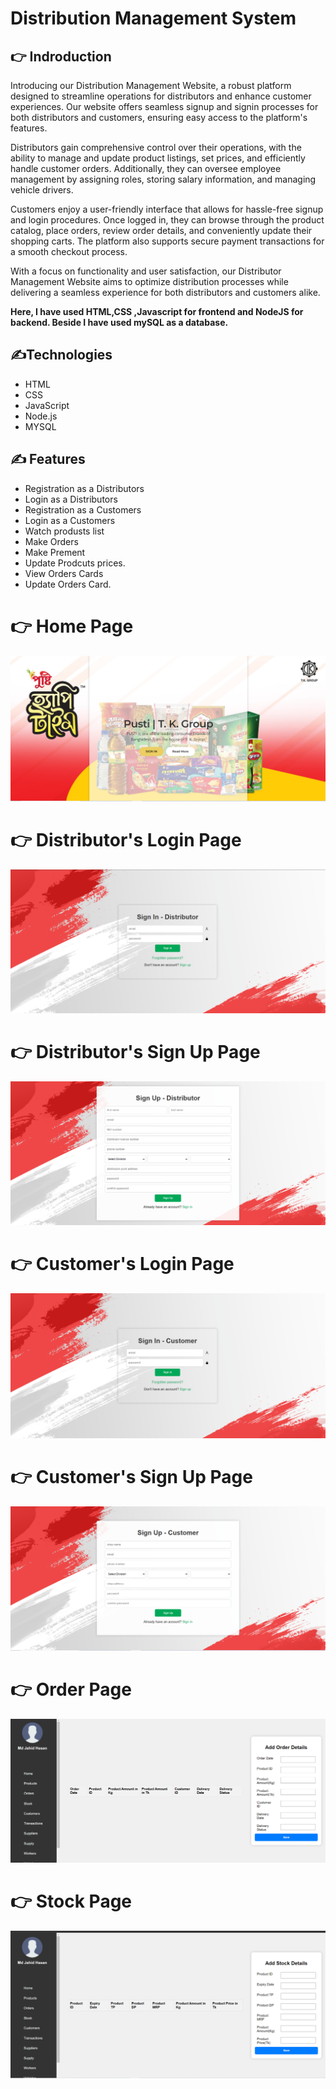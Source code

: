  #  Distribution Management System
 
 
  
## 👉 Indroduction 

Introducing our Distribution  Management Website, a robust platform designed to streamline operations for distributors and enhance customer experiences. Our website offers seamless signup and signin processes for both distributors and customers, ensuring easy access to the platform's features.

Distributors gain comprehensive control over their operations, with the ability to manage and update product listings, set prices, and efficiently handle customer orders. Additionally, they can oversee employee management by assigning roles, storing salary information, and managing vehicle drivers.

Customers enjoy a user-friendly interface that allows for hassle-free signup and login procedures. Once logged in, they can browse through the product catalog, place orders, review order details, and conveniently update their shopping carts. The platform also supports secure payment transactions for a smooth checkout process.

With a focus on functionality and user satisfaction, our Distributor Management Website aims to optimize distribution processes while delivering a seamless experience for both distributors and customers alike.

 **Here, I have used HTML,CSS ,Javascript for frontend and NodeJS for backend. Beside I have used mySQL as a database.**

 ## ✍️Technologies

- HTML
- CSS
- JavaScript
- Node.js
- MYSQL



## ✍️ Features

- Registration as a Distributors
- Login as a Distributors
-  Registration as a Customers
- Login as a Customers
- Watch produsts list
- Make Orders
- Make Prement
- Update Prodcuts prices.
- View Orders Cards
- Update Orders Card.
  


 # 👉 Home Page 
 
 

<img    src="https://github.com/Rasel-Mahmud-61/Distribution-management-system/blob/main/views/images/Homepage_pusti.png">
  
 # 👉  Distributor's Login Page 
 
 

<img    src="https://github.com/Rasel-Mahmud-61/Distribution-management-system/blob/main/views/images/distributor_1.png">


 
# 👉  Distributor's Sign Up Page 



<img    src="https://github.com/Rasel-Mahmud-61/Distribution-management-system/blob/main/views/images/distributor_signUp.png">

 # 👉 Customer's Login Page 
 
 


<img    src="https://github.com/Rasel-Mahmud-61/Distribution-management-system/blob/main/views/images/Customer_signup.png">


 # 👉 Customer's Sign Up Page 
 
 


<img    src="https://github.com/Rasel-Mahmud-61/Distribution-management-system/blob/main/views/images/Customers_signin.png">

 # 👉  Order Page 
 
 


<img    src="https://github.com/Rasel-Mahmud-61/Distribution-management-system/blob/main/views/images/order_page.png">



 # 👉  Stock Page 
 
 


<img    src="https://github.com/Rasel-Mahmud-61/Distribution-management-system/blob/main/views/images/Stock_pusti.png">


